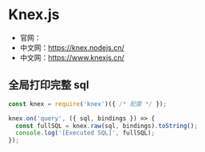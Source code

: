 # Knex.js

- 官网：
- 中文网：https://knex.nodejs.cn/
- 中文网：https://www.knexjs.cn/

## 全局打印完整 sql

```js
const knex = require('knex')({ /* 配置 */ });

knex.on('query', ({ sql, bindings }) => {
  const fullSQL = knex.raw(sql, bindings).toString();
  console.log('[Executed SQL]', fullSQL); 
});
```